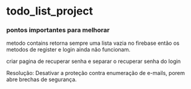 # todo_list_project

### pontos importantes para melhorar

metodo contains retorna sempre uma lista vazia no firebase
então os metodos de register e login ainda não funcionam.

criar pagina de recuperar senha e separar o recuperar senha do login

Resolução: Desativar a proteção contra enumeração de e-mails, porem abre brechas de segurança.